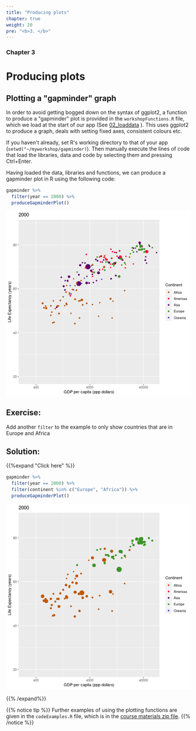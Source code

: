 ```yaml
---
title: "Producing plots"
chapter: true
weight: 20
pre: "<b>3. </b>"
---
```

### Chapter 3

# Producing plots


## Plotting a "gapminder" graph

In order to avoid getting bogged down on the syntax of ggplot2, a function to produce a "gapminder" plot is provided in the `workshopFunctions.R` file, which we load at the start of our app (See [02_loaddata](https://github.com/UoMResearchIT/r-shiny-course-materials/commit/f634302b6cdcc46c7d543ccb90f0cad49f7a32ab) ).  This uses ggplot2 to produce a graph, deals with setting fixed axes, consistent colours etc.

If you haven't already, set R's working directory to that of your app (`setwd("~/myworkshop/gapminder)`).  Then manually execute the lines of code that load the libraries, data and code by selecting them and pressing Ctrl+Enter. 

Having loaded the data, libraries and functions, we can produce a gapminder plot in R using the following code:





```r
gapminder %>% 
  filter(year == 2000) %>% 
  produceGapminderPlot()
```

![plot of chunk unnamed-chunk-2](figure/unnamed-chunk-2-1.png)


## Exercise:

Add another `filter` to the example to only show countries that are in Europe and Africa

## Solution:
{{%expand "Click here" %}}

```r
gapminder %>% 
  filter(year == 2000) %>% 
  filter(continent %in% c("Europe", "Africa")) %>% 
  produceGapminderPlot()
```

![plot of chunk unnamed-chunk-3](figure/unnamed-chunk-3-1.png)


{{% /expand%}}

{{% notice tip %}}
Further examples of using the plotting functions are given in the `codeExamples.R` file, which is in the [course materials zip file](https://github.com/UoMResearchIT/r-shiny-course/raw/master/runningExample.zip).
{{% /notice %}}
